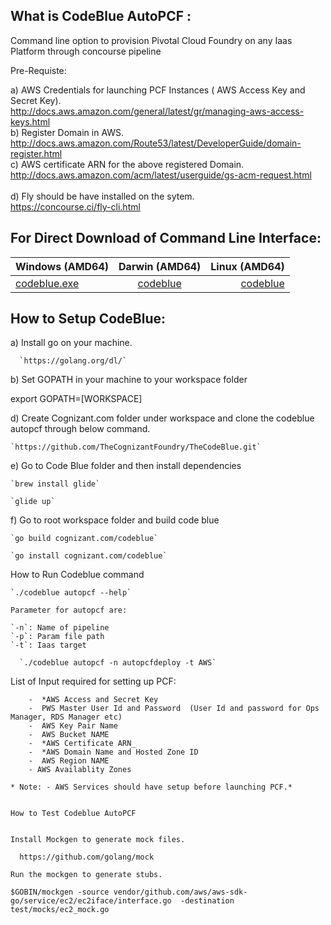 

What is CodeBlue AutoPCF :
---------------------------
Command line option to provision Pivotal Cloud Foundry on any Iaas Platform through concourse pipeline

Pre-Requiste:

a) AWS Credentials for launching PCF Instances ( AWS Access Key and Secret Key). <br/>
          http://docs.aws.amazon.com/general/latest/gr/managing-aws-access-keys.html <br/>
b) Register Domain in AWS.<br/>
        http://docs.aws.amazon.com/Route53/latest/DeveloperGuide/domain-register.html <br/>
c) AWS certificate ARN for the above registered Domain.<br/>
      http://docs.aws.amazon.com/acm/latest/userguide/gs-acm-request.html <br/>  
d) Fly should be have installed on the sytem.<br/>
      https://concourse.ci/fly-cli.html <br/>

##  For Direct Download of Command Line Interface:

| Windows (AMD64)       | Darwin (AMD64)           | Linux (AMD64) |
| ------------- |:-------------:| -----:|
|[codeblue.exe](https://s3-ap-southeast-1.amazonaws.com/codeblue-executables/codeblue-windows-64.exe) |[codeblue](https://s3-ap-southeast-1.amazonaws.com/codeblue-executables/codeblue-darwin-64) | [codeblue](https://s3-ap-southeast-1.amazonaws.com/codeblue-executables/codeblue-linux-64) |


How to Setup CodeBlue:
----------------------

a)  Install go on your machine.

      `https://golang.org/dl/`


b) Set GOPATH in your machine to your workspace folder

  export GOPATH=[WORKSPACE]

d) Create Cognizant.com folder under workspace and clone the codeblue autopcf through below command.

    `https://github.com/TheCognizantFoundry/TheCodeBlue.git`

e) Go to Code Blue folder and then install dependencies

    `brew install glide`

    `glide up`

f)  Go to root workspace folder and build code blue

    `go build cognizant.com/codeblue`

    `go install cognizant.com/codeblue`



How to  Run Codeblue command

    `./codeblue autopcf --help`

    Parameter for autopcf are:

    `-n`: Name of pipeline
    `-p`: Param file path
    `-t`: Iaas target

      `./codeblue autopcf -n autopcfdeploy -t AWS`


  List of Input required for setting up PCF:

        -  *AWS Access and Secret Key
        -  PWS Master User Id and Password  (User Id and password for Ops Manager, RDS Manager etc)
        -  AWS Key Pair Name
        -  AWS Bucket NAME
        -  *AWS Certificate ARN_
        -  *AWS Domain Name and Hosted Zone ID
        -  AWS Region NAME
        - AWS Availablity Zones

    * Note: - AWS Services should have setup before launching PCF.*


    How to Test Codeblue AutoPCF


    Install Mockgen to generate mock files.

      https://github.com/golang/mock

    Run the mockgen to generate stubs.
      
    $GOBIN/mockgen -source vendor/github.com/aws/aws-sdk-go/service/ec2/ec2iface/interface.go  -destination test/mocks/ec2_mock.go
